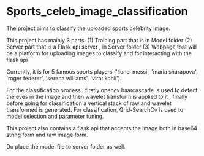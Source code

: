 # Sports_celeb_image_classification
The project aims to classify the uploaded sports celebrity image.

This project has mainly 3 parts: 
  (1) Training part that is in Model folder
  (2) Server part that is a Flask api server , in Server folder
  (3) Webpage that will be a platform for uploading images to classify and for interacting with the flask api

Currently, it is for 5 famous sports players ('lionel messi', 'maria sharapova', 'roger federer', 'serena williams', 'virat kohli').

For the classification process , firstly opencv haarcascade is used to detect the eyes in the image and then wavelet transform is applied to it , finally before going for classification a vertical stack of raw and wavelet transformed is generated. For classification, Grid-SearchCv is used to model selection and parameter tuning.

This project also contains a flask api that accepts the image both in base64 string form and raw image form.

Do place the model file to server folder as well.
